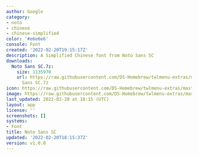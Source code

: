 ```yaml
---
author: Google
category:
- noto
- chinese
- chinese-simplified
color: '#e6e6e6'
console: Font
created: '2022-02-20T19:15:17Z'
description: A Simplified Chinese font from Noto Sans SC
downloads:
  Noto Sans SC.7z:
    size: 1135970
    url: https://raw.githubusercontent.com/DS-Homebrew/twlmenu-extras/master/_nds/TWiLightMenu/extras/fonts/Noto
      Sans SC.7z
icon: https://raw.githubusercontent.com/DS-Homebrew/twlmenu-extras/master/_nds/TWiLightMenu/extras/fonts/meta/Noto%20Sans%20SC/icon.png
image: https://raw.githubusercontent.com/DS-Homebrew/twlmenu-extras/master/_nds/TWiLightMenu/extras/fonts/meta/Noto%20Sans%20SC/icon.png
last_updated: 2022-02-20 at 18:15 (UTC)
layout: app
license: ''
screenshots: []
systems:
- Font
title: Noto Sans SC
updated: '2022-02-20T18:15:37Z'
version: v1.0.0
---
```

